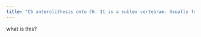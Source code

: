 ```yaml
---
title: "C5 anterolithesis onto C6. It is a sublex vertebrae. Usually from ligament destruction and they're unstable injuries"
---
```

what is this?

